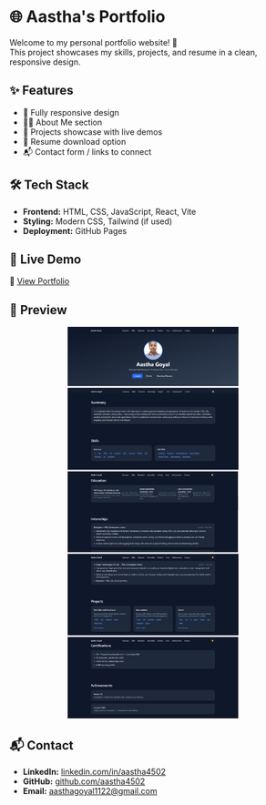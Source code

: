
# 🌐 Aastha's Portfolio  

Welcome to my personal portfolio website! 🚀  
This project showcases my skills, projects, and resume in a clean, responsive design.  

## ✨ Features  
- 📱 Fully responsive design  
- 👩‍💻 About Me section  
- 📂 Projects showcase with live demos  
- 📄 Resume download option  
- 📬 Contact form / links to connect  

## 🛠️ Tech Stack  
- **Frontend:** HTML, CSS, JavaScript, React, Vite  
- **Styling:** Modern CSS, Tailwind (if used)  
- **Deployment:** GitHub Pages  

## 🚀 Live Demo  
🔗 [View Portfolio](https://aastha4502.github.io/AasthaPortfolio)  
## 📸 Preview  

<p align="center">
  <img src="photo1.jpg" alt="Screenshot 1" width="300" />
  <img src="photo2.jpg" alt="Screenshot 2" width="300" />
  <img src="photo3.jpg" alt="Screenshot 3" width="300" />
  <img src="photo4.jpg" alt="Screenshot 4" width="300" />
  <img src="photo5.jpg" alt="Screenshot 5" width="300" />
</p>


## 📬 Contact  
- **LinkedIn:** [linkedin.com/in/aastha4502](https://linkedin.com/in/aastha4502)  
- **GitHub:** [github.com/aastha4502](https://github.com/aastha4502)  
- **Email:** aasthagoyal1122@gmail.com  



